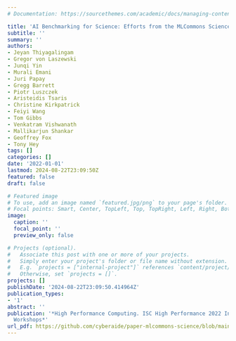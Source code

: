 ```yaml
---
# Documentation: https://sourcethemes.com/academic/docs/managing-content/

title: 'AI Benchmarking for Science: Efforts from the MLCommons Science Working Group'
subtitle: ''
summary: ''
authors:
- Jeyan Thiyagalingam
- Gregor von Laszewski
- Junqi Yin
- Murali Emani
- Juri Papay
- Gregg Barrett
- Piotr Luszczek
- Aristeidis Tsaris
- Christine Kirkpatrick
- Feiyi Wang
- Tom Gibbs
- Venkatram Vishwanath
- Mallikarjun Shankar
- Geoffrey Fox
- Tony Hey
tags: []
categories: []
date: '2022-01-01'
lastmod: 2024-08-22T23:09:50Z
featured: false
draft: false

# Featured image
# To use, add an image named `featured.jpg/png` to your page's folder.
# Focal points: Smart, Center, TopLeft, Top, TopRight, Left, Right, BottomLeft, Bottom, BottomRight.
image:
  caption: ''
  focal_point: ''
  preview_only: false

# Projects (optional).
#   Associate this post with one or more of your projects.
#   Simply enter your project's folder or file name without extension.
#   E.g. `projects = ["internal-project"]` references `content/project/deep-learning/index.md`.
#   Otherwise, set `projects = []`.
projects: []
publishDate: '2024-08-22T23:09:50.414964Z'
publication_types:
- '1'
abstract: ''
publication: '*High Performance Computing. ISC High Performance 2022 International
  Workshops*'
url_pdf: https://github.com/cyberaide/paper-mlcommons-science/blob/main/vonLaszewski-mlcommons-paper.pdf
---
```


